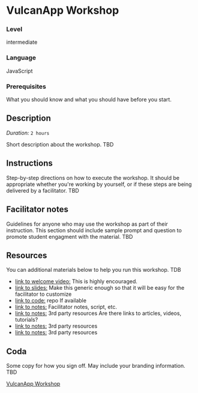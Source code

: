 # VulcanApp Workshop
### Level
intermediate

### Language
JavaScript

### Prerequisites
What you should know and what you should have before you start.

## Description
*Duration:* `2 hours`

Short description about the workshop. TBD

## Instructions
Step-by-step directions on how to execute the workshop. It should be appropriate whether you're working by yourself, or if these steps are being delivered by a facilitator. TBD

## Facilitator notes
Guidelines for anyone who may use the workshop as part of their instruction. This section should include sample prompt and question to promote student engagment with the material. TBD

## Resources
You can additional materials below to help you run this workshop. TDB

 * [link to welcome video:](VulcanApp.md) This is highly encouraged.
 * [link to slides:](VulcanApp.md) Make this generic enough so that it will be easy for the facilitator to customize
 * [link to code:](VulcanApp.md) repo If available
 * [link to notes:](VulcanApp.md) Facilitator notes, script, etc.
 * [link to notes:](VulcanApp.md) 3rd party resources Are there links to articles, videos, tutorials?
 * [link to notes:](VulcanApp.md) 3rd party resources
 * [link to notes:](VulcanApp.md) 3rd party resources
 
## Coda
Some copy for how you sign off. May include your branding information. TBD

[VulcanApp Workshop](VulcanApp.md)
